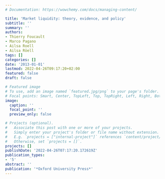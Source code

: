 ```yaml
---
# Documentation: https://wowchemy.com/docs/managing-content/

title: 'Market liquidity: theory, evidence, and policy'
subtitle: ''
summary: ''
authors:
- Thierry Foucault
- Marco Pagano
- Ailsa Roell
- Ailsa Röell
tags: []
categories: []
date: '2013-01-01'
lastmod: 2022-04-26T09:17:20+02:00
featured: false
draft: false

# Featured image
# To use, add an image named `featured.jpg/png` to your page's folder.
# Focal points: Smart, Center, TopLeft, Top, TopRight, Left, Right, BottomLeft, Bottom, BottomRight.
image:
  caption: ''
  focal_point: ''
  preview_only: false

# Projects (optional).
#   Associate this post with one or more of your projects.
#   Simply enter your project's folder or file name without extension.
#   E.g. `projects = ["internal-project"]` references `content/project/deep-learning/index.md`.
#   Otherwise, set `projects = []`.
projects: []
publishDate: '2022-04-26T07:17:20.172619Z'
publication_types:
- '5'
abstract: ''
publication: '*Oxford University Press*'
---
```

